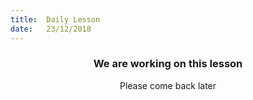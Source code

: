 ```yaml
---
title:  Daily Lesson
date:   23/12/2018
---
```


### <center>We are working on this lesson</center>
<center>Please come back later</center>